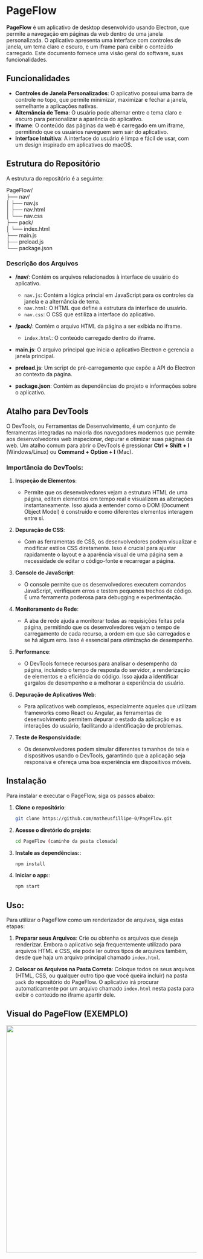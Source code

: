 # PageFlow

**PageFlow** é um aplicativo de desktop desenvolvido usando Electron, que permite a navegação em páginas da web dentro de uma janela personalizada. O aplicativo apresenta uma interface com controles de janela, um tema claro e escuro, e um iframe para exibir o conteúdo carregado. Este documento fornece uma visão geral do software, suas funcionalidades.

## Funcionalidades

- **Controles de Janela Personalizados**: O aplicativo possui uma barra de controle no topo, que permite minimizar, maximizar e fechar a janela, semelhante a aplicações nativas.
- **Alternância de Tema**: O usuário pode alternar entre o tema claro e escuro para personalizar a aparência do aplicativo.
- **Iframe**: O conteúdo das páginas da web é carregado em um iframe, permitindo que os usuários naveguem sem sair do aplicativo.
- **Interface Intuitiva**: A interface do usuário é limpa e fácil de usar, com um design inspirado em aplicativos do macOS.

## Estrutura do Repositório

A estrutura do repositório é a seguinte:


PageFlow/  
├── nav/  
│   ├── nav.js  
│   ├── nav.html  
│   └── nav.css  
├── pack/  
│   └── index.html  
├── main.js  
├── preload.js  
└── package.json  


### Descrição dos Arquivos

- **/nav/**: Contém os arquivos relacionados à interface de usuário do aplicativo.
  - `nav.js`: Contém a lógica princial em JavaScript para os controles da janela e a alternância de tema.
  - `nav.html`: O HTML que define a estrutura da interface de usuário.
  - `nav.css`: O CSS que estiliza a interface do aplicativo.
  
- **/pack/**: Contém o arquivo HTML da página a ser exibida no iframe.
  - `index.html`: O conteúdo carregado dentro do iframe.

- **main.js**: O arquivo principal que inicia o aplicativo Electron e gerencia a janela principal.

- **preload.js**: Um script de pré-carregamento que expõe a API do Electron ao contexto da página.

- **package.json**: Contém as dependências do projeto e informações sobre o aplicativo.

## Atalho para DevTools

O DevTools, ou Ferramentas de Desenvolvimento, é um conjunto de ferramentas integradas na maioria dos navegadores modernos que permite aos desenvolvedores web inspecionar, depurar e otimizar suas páginas da web. Um atalho comum para abrir o DevTools é pressionar  **Ctrl + Shift + I** (Windows/Linux) ou **Command + Option + I** (Mac).

### Importância do DevTools:

1. **Inspeção de Elementos**:
   - Permite que os desenvolvedores vejam a estrutura HTML de uma página, editem elementos em tempo real e visualizem as alterações instantaneamente. Isso ajuda a entender como o DOM (Document Object Model) é construído e como diferentes elementos interagem entre si.

2. **Depuração de CSS**:
   - Com as ferramentas de CSS, os desenvolvedores podem visualizar e modificar estilos CSS diretamente. Isso é crucial para ajustar rapidamente o layout e a aparência visual de uma página sem a necessidade de editar o código-fonte e recarregar a página.

3. **Console de JavaScript**:
   - O console permite que os desenvolvedores executem comandos JavaScript, verifiquem erros e testem pequenos trechos de código. É uma ferramenta poderosa para debugging e experimentação.

4. **Monitoramento de Rede**:
   - A aba de rede ajuda a monitorar todas as requisições feitas pela página, permitindo que os desenvolvedores vejam o tempo de carregamento de cada recurso, a ordem em que são carregados e se há algum erro. Isso é essencial para otimização de desempenho.

5. **Performance**:
   - O DevTools fornece recursos para analisar o desempenho da página, incluindo o tempo de resposta do servidor, a renderização de elementos e a eficiência do código. Isso ajuda a identificar gargalos de desempenho e a melhorar a experiência do usuário.

6. **Depuração de Aplicativos Web**:
   - Para aplicativos web complexos, especialmente aqueles que utilizam frameworks como React ou Angular, as ferramentas de desenvolvimento permitem depurar o estado da aplicação e as interações do usuário, facilitando a identificação de problemas.

7. **Teste de Responsividade**:
   - Os desenvolvedores podem simular diferentes tamanhos de tela e dispositivos usando o DevTools, garantindo que a aplicação seja responsiva e ofereça uma boa experiência em dispositivos móveis.


## Instalação

Para instalar e executar o PageFlow, siga os passos abaixo:

1. **Clone o repositório**:

   ```bash
   git clone https://github.com/matheusfillipe-0/PageFlow.git
   

2. **Acesse o diretório do projeto**: 
   ```bash
   cd PageFlow (caminho da pasta clonada)


2. **Instale as dependências:**: 
   ```bash
   npm install

2. **Iniciar o app:**: 
   ```bash
   npm start
   
   
## Uso:

Para utilizar o PageFlow como um renderizador de arquivos, siga estas etapas:

1. **Preparar seus Arquivos**: Crie ou obtenha os arquivos que deseja renderizar. Embora o aplicativo seja frequentemente utilizado para arquivos HTML e CSS, ele pode ler outros tipos de arquivos também, desde que haja um arquivo principal chamado `index.html`.

2. **Colocar os Arquivos na Pasta Correta**: Coloque todos os seus arquivos (HTML, CSS, ou qualquer outro tipo que você queira incluir) na pasta `pack` do repositório do PageFlow. O aplicativo irá procurar automaticamente por um arquivo chamado `index.html` nesta pasta para exibir o conteúdo no iframe apartir dele.

   
## Visual do PageFlow (EXEMPLO)

<img src="https://i.postimg.cc/mr0BbhmK/PageFlow.png" width="600" />



